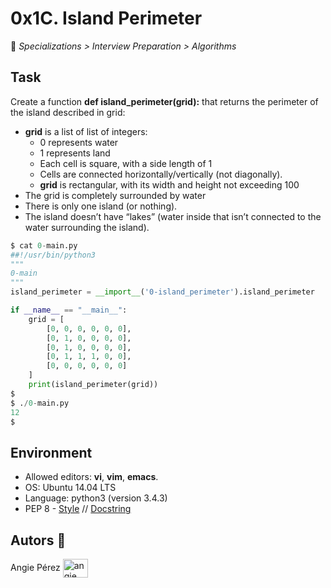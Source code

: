 # 0x1C. Island Perimeter

📂 _Specializations > Interview Preparation > Algorithms_

## Task

Create a function **def island_perimeter(grid):** that returns the perimeter of the island described in grid:

- **grid** is a list of list of integers:
  - 0 represents water
  - 1 represents land
  - Each cell is square, with a side length of 1
  - Cells are connected horizontally/vertically (not diagonally).
  - **grid** is rectangular, with its width and height not exceeding 100
- The grid is completely surrounded by water
- There is only one island (or nothing).
- The island doesn’t have “lakes” (water inside that isn’t connected to the water surrounding the island).

```py
$ cat 0-main.py
##!/usr/bin/python3
"""
0-main
"""
island_perimeter = __import__('0-island_perimeter').island_perimeter

if __name__ == "__main__":
    grid = [
        [0, 0, 0, 0, 0, 0],
        [0, 1, 0, 0, 0, 0],
        [0, 1, 0, 0, 0, 0],
        [0, 1, 1, 1, 0, 0],
        [0, 0, 0, 0, 0, 0]
    ]
    print(island_perimeter(grid))
$
$ ./0-main.py
12
$
```

## Environment

- Allowed editors: **vi**, **vim**, **emacs**.
- OS: Ubuntu 14.04 LTS
- Language: python3 (version 3.4.3)
- PEP 8 - [Style](https://www.python.org/dev/peps/pep-0008/) // [Docstring](https://sphinxcontrib-napoleon.readthedocs.io/en/latest/example_google.html)

## Autors 🎀

Angie Pérez <a href="https://www.linkedin.com/in/angie-xiomara-perez-munoz/" target="_blank"><img align="center" src="https://cdn.jsdelivr.net/gh/devicons/devicon/icons/linkedin/linkedin-original.svg" alt="angie pérez" height="30" width="40" /></a>
